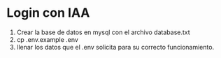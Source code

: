 # Login con IAA

1. Crear la base de datos en mysql con el archivo database.txt
2. cp .env.example .env
3. llenar los datos que el .env solicita para su correcto funcionamiento.
